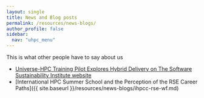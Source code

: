 ```yaml
---
layout: single  
title: News and Blog posts
permalink: /resources/news-blogs/
author_profile: false
sidebar:
  nav: "uhpc_menu"
---
```


This is what other people have to say about us

 - [Universe-HPC Training Pilot Explores Hybrid Delivery on The Software Sustainability Institute website](https://www.software.ac.uk/blog/universe-hpc-training-pilot-explores-hybrid-delivery)
 - [International HPC Summer School and the Perception of the RSE Career Paths]({{ site.baseurl }}/resources/news-blogs/ihpcc-rse-wf.md)
